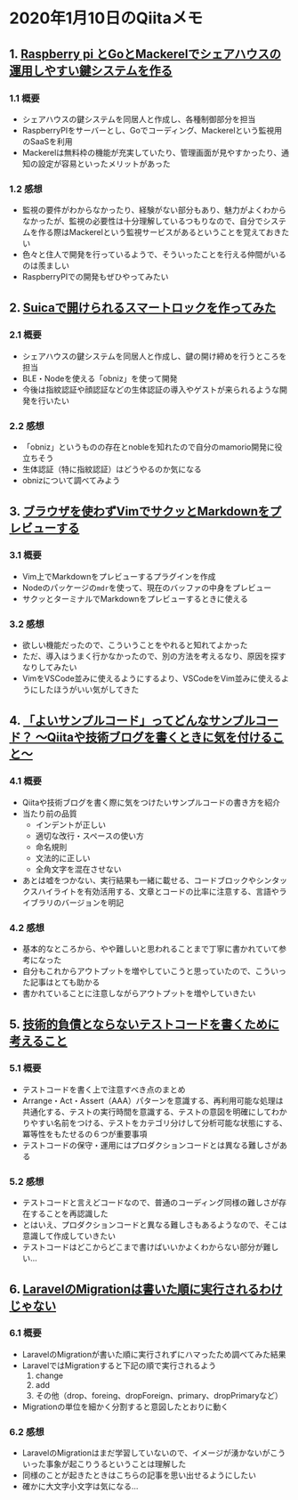 # 2020年1月10日のQiitaメモ

## 1. [Raspberry pi とGoとMackerelでシェアハウスの運用しやすい鍵システムを作る](https://qiita.com/fukubaka0825/items/979a02a93e1ebcac31f1)

### 1.1 概要

- シェアハウスの鍵システムを同居人と作成し、各種制御部分を担当
- RaspberryPIをサーバーとし、Goでコーディング、Mackerelという監視用のSaaSを利用
- Mackerelは無料枠の機能が充実していたり、管理画面が見やすかったり、通知の設定が容易といったメリットがあった

### 1.2 感想

- 監視の要件がわからなかったり、経験がない部分もあり、魅力がよくわからなかったが、監視の必要性は十分理解しているつもりなので、自分でシステムを作る際はMackerelという監視サービスがあるということを覚えておきたい
- 色々と住人で開発を行っているようで、そういったことを行える仲間がいるのは羨ましい
- RaspberryPIでの開発もぜひやってみたい

## 2. [Suicaで開けられるスマートロックを作ってみた](https://qiita.com/wamisnet/items/b8a3f204dc604124ea34)

### 2.1 概要

- シェアハウスの鍵システムを同居人と作成し、鍵の開け締めを行うところを担当
- BLE・Nodeを使える「obniz」を使って開発
- 今後は指紋認証や顔認証などの生体認証の導入やゲストが来られるような開発を行いたい

### 2.2 感想

- 「obniz」というものの存在とnobleを知れたので自分のmamorio開発に役立ちそう
- 生体認証（特に指紋認証）はどうやるのか気になる
- obnizについて調べてみよう

## 3. [ブラウザを使わずVimでサクッとMarkdownをプレビューする](https://qiita.com/gorilla0513/items/44b77e4e40ab15afee1a)

### 3.1 概要

- Vim上でMarkdownをプレビューするプラグインを作成
- Nodeのパッケージの`mdr`を使って、現在のバッファの中身をプレビュー
- サクッとターミナルでMarkdownをプレビューするときに使える

### 3.2 感想

- 欲しい機能だったので、こういうことをやれると知れてよかった
- ただ、導入はうまく行かなかったので、別の方法を考えるなり、原因を探すなりしてみたい
- VimをVSCode並みに使えるようにするより、VSCodeをVim並みに使えるようにしたほうがいい気がしてきた

## 4. [「よいサンプルコード」ってどんなサンプルコード？ 〜Qiitaや技術ブログを書くときに気を付けること〜](https://qiita.com/jnchito/items/da33f793de2e29e470f4)

### 4.1 概要

- Qiitaや技術ブログを書く際に気をつけたいサンプルコードの書き方を紹介
- 当たり前の品質
  - インデントが正しい
  - 適切な改行・スペースの使い方
  - 命名規則
  - 文法的に正しい
  - 全角文字を混在させない
- あとは嘘をつかない、実行結果も一緒に載せる、コードブロックやシンタックスハイライトを有効活用する、文章とコードの比率に注意する、言語やライブラリのバージョンを明記

### 4.2 感想

- 基本的なところから、やや難しいと思われることまで丁寧に書かれていて参考になった
- 自分もこれからアウトプットを増やしていこうと思っていたので、こういった記事はとても助かる
- 書かれていることに注意しながらアウトプットを増やしていきたい

## 5. [技術的負債とならないテストコードを書くために考えること](https://qiita.com/wasimaru/items/7e778493341999c12bac)

### 5.1 概要

- テストコードを書く上で注意すべき点のまとめ
- Arrange・Act・Assert（AAA）パターンを意識する、再利用可能な処理は共通化する、テストの実行時間を意識する、テストの意図を明確にしてわかりやすい名前をつける、テストをカテゴリ分けして分析可能な状態にする、冪等性をもたせるの６つが重要事項
- テストコードの保守・運用にはプロダクションコードとは異なる難しさがある

### 5.2 感想

- テストコードと言えどコードなので、普通のコーディング同様の難しさが存在することを再認識した
- とはいえ、プロダクションコードと異なる難しさもあるようなので、そこは意識して作成していきたい
- テストコードはどこからどこまで書けばいいかよくわからない部分が難しい…

## 6. [LaravelのMigrationは書いた順に実行されるわけじゃない](https://qiita.com/kazuhei/items/484ffe1fb8d9cbb056c1)

### 6.1 概要

- LaravelのMigrationが書いた順に実行されずにハマったため調べてみた結果
- LaravelではMigrationすると下記の順で実行されるよう
  1. change
  1. add
  1. その他（drop、foreing、dropForeign、primary、dropPrimaryなど）
- Migrationの単位を細かく分割すると意図したとおりに動く

### 6.2 感想

- LaravelのMigrationはまだ学習していないので、イメージが湧かないがこういった事象が起こりうるということは理解した
- 同様のことが起きたときはこちらの記事を思い出せるようにしたい
- 確かに大文字小文字は気になる…


